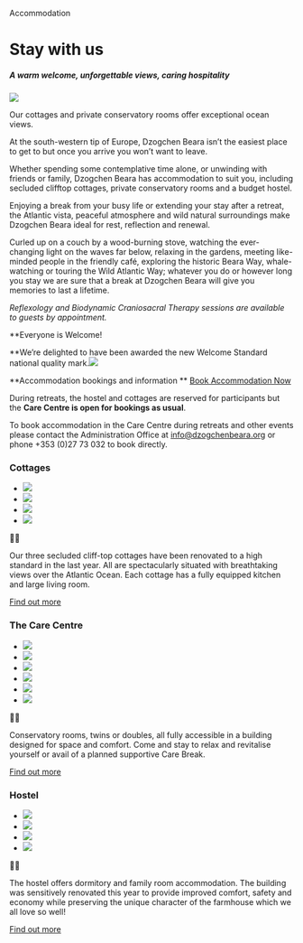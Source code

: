 Accommodation

# Stay with us

##### A warm welcome, unforgettable views, caring hospitality

![](../_resources/4304ea9b010533c33d301401772c99d8.jpg)

Our cottages and private conservatory rooms offer exceptional ocean views.

At the south-western tip of Europe, Dzogchen Beara isn’t the easiest place to get to but once you arrive you won’t want to leave.

Whether spending some contemplative time alone, or unwinding with friends or family, Dzogchen Beara has accommodation to suit you, including secluded clifftop cottages, private conservatory rooms and a budget hostel.

Enjoying a break from your busy life or extending your stay after a retreat, the Atlantic vista, peaceful atmosphere and wild natural surroundings make Dzogchen Beara ideal for rest, reflection and renewal.

Curled up on a couch by a wood-burning stove, watching the ever-changing light on the waves far below, relaxing in the gardens, meeting like-minded people in the friendly café, exploring the historic Beara Way, whale-watching or touring the Wild Atlantic Way; whatever you do or however long you stay we are sure that a break at Dzogchen Beara will give you memories to last a lifetime.

*Reflexology and Biodynamic Craniosacral Therapy sessions are available to guests by appointment.*

**Everyone is Welcome!

**We’re delighted to have been awarded the new Welcome Standard national quality mark.![](../_resources/0eb0b2ffc8c67fadfd39a1db79741505.jpg)

**Accommodation bookings and information
**
[Book Accommodation Now](http://accommodation.dzogchenbeara.org/)

During retreats, the hostel and cottages are reserved for participants but the **Care Centre is open for bookings as usual**.

To book accommodation in the Care Centre during retreats and other events please contact the Administration Office at [info@dzogchenbeara.org]() or phone +353 (0)27 73 032 to book directly.

### Cottages

- ![](../_resources/0378235aa0bf81b39325f982e107a2bc.jpg)
- ![](../_resources/8e01cdc94d32f9f7f36341b0fa5a2050.jpg)
- ![](../_resources/88c4a2d047cd15f103f490a1fa71535c.jpg)
- ![](../_resources/82b4c54e418f739ebbc52aeeb4561427.jpg)



Our three secluded cliff-top cottages have been renovated to a high standard in the last year. All are spectacularly situated with breathtaking views over the Atlantic Ocean. Each cottage has a fully equipped kitchen and large living room.

[Find out more](http://www.dzogchenbeara.org/cottages/)

### The Care Centre

- ![](../_resources/f25b1b9383045cbee8041785a3d7f502.jpg)
- ![](../_resources/9867369fd969ea888a1198531830d5ba.jpg)
- ![](../_resources/06406a00439909a4173083ed96baf5a8.jpg)
- ![](../_resources/3e4b942c8cde497a8b27ab18a1fd6dd0.jpg)
- ![](../_resources/07cd5d27d5e355dde753389d53ae724a.jpg)
- ![](../_resources/310a9e40f3fcbb3945347285d1cd7322.jpg)



Conservatory rooms, twins or doubles, all fully accessible in a building designed for space and comfort. Come and stay to relax and revitalise yourself or avail of a planned supportive Care Break.

[Find out more](http://www.dzogchenbeara.org/private-rooms/)

### Hostel

- ![](../_resources/8dde4e4d6f82322d92b596ee301848bb.jpg)
- ![](../_resources/e3293c31b3678e1525708ccd5aa32f9d.jpg)
- ![](../_resources/f92cebdaf83a9a71ac685ef16cab1477.jpg)
- ![](../_resources/747ee76a2929e92c9955b156543bcc83.jpg)



The hostel offers dormitory and family room accommodation. The building was sensitively renovated this year to provide improved comfort, safety and economy while preserving the unique character of the farmhouse which we all love so well!

[Find out more](http://www.dzogchenbeara.org/hostel/)